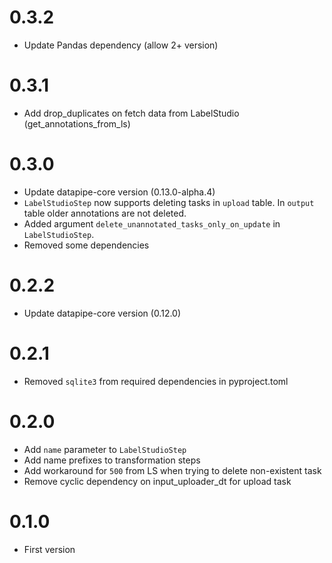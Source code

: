 # 0.3.2

* Update Pandas dependency (allow 2+ version)

# 0.3.1

* Add drop_duplicates on fetch data from LabelStudio (get_annotations_from_ls)

# 0.3.0

* Update datapipe-core version (0.13.0-alpha.4)
* `LabelStudioStep` now supports deleting tasks in `upload` table. In `output`
  table older annotations are not deleted.
* Added argument `delete_unannotated_tasks_only_on_update` in `LabelStudioStep`.
* Removed some dependencies

# 0.2.2

* Update datapipe-core version (0.12.0)

# 0.2.1
* Removed `sqlite3` from required dependencies in pyproject.toml

# 0.2.0

* Add `name` parameter to `LabelStudioStep`
* Add name prefixes to transformation steps
* Add workaround for `500` from LS when trying to delete non-existent task
* Remove cyclic dependency on input_uploader_dt for upload task

# 0.1.0

* First version
